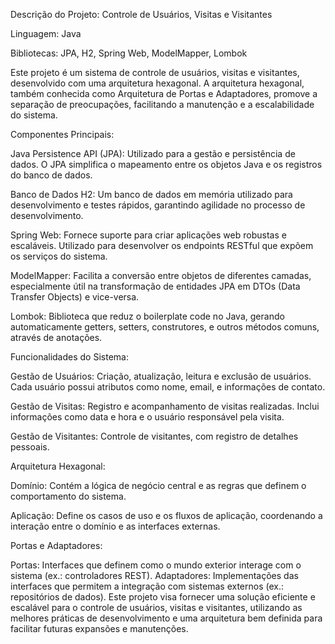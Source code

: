 Descrição do Projeto: Controle de Usuários, Visitas e Visitantes

Linguagem: Java

Bibliotecas: JPA, H2, Spring Web, ModelMapper, Lombok

Este projeto é um sistema de controle de usuários, visitas e visitantes, desenvolvido com uma arquitetura hexagonal. A arquitetura hexagonal, também conhecida como Arquitetura de Portas e Adaptadores, promove a separação de preocupações, facilitando a manutenção e a escalabilidade do sistema.

Componentes Principais:

Java Persistence API (JPA):
Utilizado para a gestão e persistência de dados. O JPA simplifica o mapeamento entre os objetos Java e os registros do banco de dados.

Banco de Dados H2:
Um banco de dados em memória utilizado para desenvolvimento e testes rápidos, garantindo agilidade no processo de desenvolvimento.

Spring Web:
Fornece suporte para criar aplicações web robustas e escaláveis. Utilizado para desenvolver os endpoints RESTful que expõem os serviços do sistema.

ModelMapper:
Facilita a conversão entre objetos de diferentes camadas, especialmente útil na transformação de entidades JPA em DTOs (Data Transfer Objects) e vice-versa.

Lombok:
Biblioteca que reduz o boilerplate code no Java, gerando automaticamente getters, setters, construtores, e outros métodos comuns, através de anotações.

Funcionalidades do Sistema:

Gestão de Usuários:
Criação, atualização, leitura e exclusão de usuários. Cada usuário possui atributos como nome, email, e informações de contato.

Gestão de Visitas:
Registro e acompanhamento de visitas realizadas. Inclui informações como data e hora e o usuário responsável pela visita.

Gestão de Visitantes:
Controle de visitantes, com registro de detalhes pessoais.

Arquitetura Hexagonal:

Domínio:
Contém a lógica de negócio central e as regras que definem o comportamento do sistema.

Aplicação:
Define os casos de uso e os fluxos de aplicação, coordenando a interação entre o domínio e as interfaces externas.

Portas e Adaptadores:

Portas: Interfaces que definem como o mundo exterior interage com o sistema (ex.: controladores REST).
Adaptadores: Implementações das interfaces que permitem a integração com sistemas externos (ex.: repositórios de dados).
Este projeto visa fornecer uma solução eficiente e escalável para o controle de usuários, visitas e visitantes, utilizando as melhores práticas de desenvolvimento e uma arquitetura bem definida para facilitar futuras expansões e manutenções.






